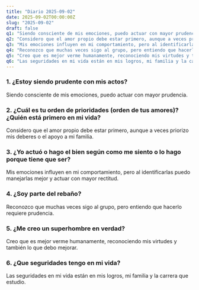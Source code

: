 ```yaml
---
title: "Diario 2025-09-02"
date: 2025-09-02T00:00:00Z
slug: "2025-09-02"
draft: false
q1: "Siendo consciente de mis emociones, puedo actuar con mayor prudencia."
q2: "Considero que el amor propio debe estar primero, aunque a veces priorizo mis deberes o el apoyo a mi familia."
q3: "Mis emociones influyen en mi comportamiento, pero al identificarlas puedo manejarlas mejor y actuar con mayor rectitud."
q4: "Reconozco que muchas veces sigo al grupo, pero entiendo que hacerlo requiere prudencia."
q5: "Creo que es mejor verme humanamente, reconociendo mis virtudes y también lo que debo mejorar."
q6: "Las seguridades en mi vida están en mis logros, mi familia y la carrera que estudio."
---
```


### 1. ¿Estoy siendo prudente con mis actos?
Siendo consciente de mis emociones, puedo actuar con mayor prudencia.

### 2. ¿Cuál es tu orden de prioridades (orden de tus amores)? ¿Quién está primero en mi vida?
Considero que el amor propio debe estar primero, aunque a veces priorizo mis deberes o el apoyo a mi familia.

### 3. ¿Yo actuó o hago el bien según como me siento o lo hago porque tiene que ser?
Mis emociones influyen en mi comportamiento, pero al identificarlas puedo manejarlas mejor y actuar con mayor rectitud.

### 4. ¿Soy parte del rebaño?
Reconozco que muchas veces sigo al grupo, pero entiendo que hacerlo requiere prudencia.

### 5. ¿Me creo un superhombre en verdad?
Creo que es mejor verme humanamente, reconociendo mis virtudes y también lo que debo mejorar.

### 6. ¿Que seguridades tengo en mi vida?
Las seguridades en mi vida están en mis logros, mi familia y la carrera que estudio.
